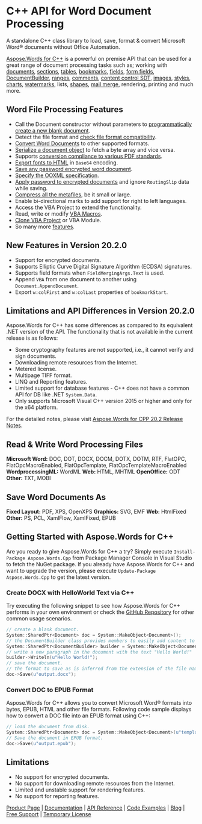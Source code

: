 # C++ API for Word Document Processing

A standalone C++ class library to load, save, format & convert Microsoft Word® documents without Office Automation.

[Aspose.Words for C++](https://products.aspose.com/words/cpp) is a powerful on premise API that can be used for a great range of document processing tasks such as; working with [documents](https://docs.aspose.com/display/wordscpp/Working+with+Document), [sections](https://docs.aspose.com/display/wordscpp/Working+with+Sections), [tables](https://docs.aspose.com/display/wordscpp/Working+with+Tables), [bookmarks](https://docs.aspose.com/display/wordscpp/Working+with+Bookmarks), [fields](https://docs.aspose.com/display/wordscpp/Working+with+Fields), [form fields](https://docs.aspose.com/display/wordscpp/Working+with+Form+Fields), [DocumentBuilder](https://docs.aspose.com/display/wordscpp/Use+DocumentBuilder+to+Insert+Document+Elements), [ranges](https://docs.aspose.com/display/wordscpp/Working+with+Ranges), [comments](https://docs.aspose.com/display/wordscpp/Working+with+Comments), [content control SDT](https://docs.aspose.com/display/wordscpp/Working+with+Content+Control+SDT), [images](https://docs.aspose.com/display/wordscpp/Working+with+Images), [styles](https://docs.aspose.com/display/wordscpp/Working+with+Styles), [charts](https://docs.aspose.com/display/wordscpp/Working+with+Charts), [watermarks](https://docs.aspose.com/display/wordscpp/Working+with+Watermark), lists, [shapes](https://docs.aspose.com/display/wordscpp/Working+with+Shapes), [mail merge](https://docs.aspose.com/display/wordscpp/How+to+Use+Advanced+Mail+Merge+Features), rendering, printing and much more.

## Word File Processing Features

- Call the Document constructor without parameters to [programmatically create a new blank document](https://docs.aspose.com/display/wordscpp/Creating+or+Loading+a+Document#CreatingorLoadingaDocument-CreatingaNewDocument).
- Detect the file format and [check file format compatibility](https://docs.aspose.com/display/wordscpp/Creating+or+Loading+a+Document#CreatingorLoadingaDocument-HowtoDetecttheFileFormatandCheckFormatCompatibility).
- [Convert Word Documents](https://docs.aspose.com/display/wordscpp/Converting+a+Document) to other supported formats.
- [Serialize a document object](https://docs.aspose.com/display/wordscpp/Converting+a+Document#ConvertingaDocument-ConvertaDocumenttoByteArray) to fetch a byte array and vice versa.
- Supports [conversion compliance to various PDF standards](https://docs.aspose.com/display/wordscpp/Converting+a+Document#ConvertingaDocument-ConvertusingPdfCompliance).
- [Export fonts to HTML](https://docs.aspose.com/display/wordscpp/Converting+a+Document#ConvertingaDocument-ExportFontstoHTMLinBase64Encoding) in `Base64` encoding.
- [Save any password encrypted word document](https://docs.aspose.com/display/wordscpp/Working+With+OOXML#WorkingWithOOXML-EncryptDocumentwithPassword).
- [Specify the OOXML specification](https://docs.aspose.com/display/wordscpp/Working+With+OOXML#WorkingWithOOXML-SettingtheComplianceLevel).
- [Apply password to encrypted documents](https://docs.aspose.com/display/wordscpp/Working+with+SaveOptions#WorkingwithSaveOptions-EncryptDocumentWithPassword) and ignore `RoutingSlip` data while saving.
- [Compress all the metafiles](https://docs.aspose.com/display/wordscpp/Working+with+SaveOptions#WorkingwithSaveOptions-CompressMetafiles), be it small or large.
- Enable bi-directional marks to add support for right to left languages.
- Access the VBA Project to extend the functionality.
- Read, write or modify [VBA Macros](https://docs.aspose.com/display/wordscpp/Working+with+VBA+Macros).
- [Clone VBA Project](https://docs.aspose.com/display/wordscpp/Working+with+VBA+Macros#WorkingwithVBAMacros-CloneVBAProject) or VBA Module.
- So many more [features](https://docs.aspose.com/display/wordscpp/Developer+Guide).

## New Features in Version 20.2.0

- Support for encrypted documents.
- Supports Elliptic Curve Digital Signature Algorithm (ECDSA) signatures.
- Supports field formats when `FieldMergingArgs.Text` is used.
- Append `VBA` from one document to another using `Document.AppendDocument`.
- Export `w:colFirst` and `w:colLast` properties of `bookmarkStart`.

## Limitations and API Differences in Version 20.2.0

Aspose.Words for C++ has some differences as compared to its equivalent .NET version of the API. The functionality that is not available in the current release is as follows:

- Some cryptography features are not supported, i.e., it cannot verify and sign documents.
- Downloading remote resources from the Internet.
- Metered license.
- Multipage TIFF format.
- LINQ and Reporting features.
- Limited support for database features - C++ does not have a common API for DB like .NET `System.Data`.
- Only supports Microsoft Visual C++ version 2015 or higher and only for the x64 platform.

For the detailed notes, please visit [Aspose.Words for CPP 20.2 Release Notes](https://docs.aspose.com/display/wordscpp/Aspose.Words+for+CPP+20.2+Release+Notes).

## Read & Write Word Processing Files

**Microsoft Word:** DOC, DOT, DOCX, DOCM, DOTX, DOTM, RTF, FlatOPC, FlatOpcMacroEnabled, FlatOpcTemplate, FlatOpcTemplateMacroEnabled
**WordprocessingML:** WordML
**Web:** HTML, MHTML
**OpenOffice:** ODT
**Other:** TXT, MOBI

## Save Word Documents As

**Fixed Layout:** PDF, XPS, OpenXPS
**Graphics:** SVG, EMF
**Web:** HtmlFixed
**Other:** PS, PCL, XamlFlow, XamlFixed, EPUB

## Getting Started with Aspose.Words for C++

Are you ready to give Aspose.Words for C++ a try? Simply execute `Install-Package Aspose.Words.Cpp` from Package Manager Console in Visual Studio to fetch the NuGet package. If you already have Aspose.Words for C++ and want to upgrade the version, please execute `Update-Package Aspose.Words.Cpp` to get the latest version.

### Create DOCX with HelloWorld Text via C++

Try executing the following snippet to see how Aspose.Words for C++ performs in your own environment or check the [GitHub Repository](https://github.com/aspose-words/Aspose.Words-for-C) for other common usage scenarios.

```c++
// create a blank document.
System::SharedPtr<Document> doc = System::MakeObject<Document>();
// the DocumentBuilder class provides members to easily add content to a document.
System::SharedPtr<DocumentBuilder> builder = System::MakeObject<DocumentBuilder>(doc);
// write a new paragraph in the document with the text "Hello World!"
builder->Writeln(u"Hello World!");
// save the document. 
// the format to save as is inferred from the extension of the file name.
doc->Save(u"output.docx");
```

### Convert DOC to EPUB Format

Aspose.Words for C++ allows you to convert Microsoft Word® formats into bytes, EPUB, HTML and other file formats. Following code sample displays how to convert a DOC file into an EPUB format using C++:

```c++
// load the document from disk.
System::SharedPtr<Document> doc = System::MakeObject<Document>(u"template.doc");
// Save the document in EPUB format.
doc->Save(u"output.epub");
```

## Limitations

- No support for encrypted documents.
- No support for downloading remote resources from the Internet.
- Limited and unstable support for rendering features.
- No support for reporting features.

[Product Page](https://products.aspose.com/words/cpp) | [Documentation](https://docs.aspose.com/display/wordscpp/Home) | [API Reference](https://apireference.aspose.com/cpp/words) | [Code Examples](https://github.com/aspose-words/Aspose.Words-for-C) | [Blog](https://blog.aspose.com/category/words/) | [Free Support](https://forum.aspose.com/c/words) |  [Temporary License](https://purchase.aspose.com/temporary-license)
